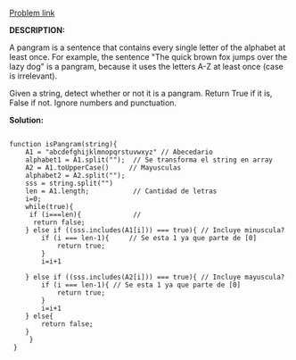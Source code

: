 <a href="https://www.codewars.com/kata/545cedaa9943f7fe7b000048"> Problem link </a>

**DESCRIPTION:**

A pangram is a sentence that contains every single letter of the alphabet at least once. For example, the sentence "The quick brown fox jumps over the lazy dog" is a pangram, because it uses the letters A-Z at least once (case is irrelevant).

Given a string, detect whether or not it is a pangram. Return True if it is, False if not. Ignore numbers and punctuation.

**Solution:**

```

function isPangram(string){
    A1 = "abcdefghijklmnopqrstuvwxyz" // Abecedario
    alphabet1 = A1.split("");  // Se transforma el string en array
    A2 = A1.toUpperCase()     // Mayusculas
    alphabet2 = A2.split("");
    sss = string.split("")
    len = A1.length;           // Cantidad de letras
    i=0;
    while(true){
     if (i===len){             //
      return false;
    } else if ((sss.includes(A1[i])) === true){ // Incluye minuscula?
        if (i === len-1){     // Se esta 1 ya que parte de [0]
            return true;
        }
        i=i+1
    
    } else if ((sss.includes(A2[i])) === true){ // Incluye mayuscula?
        if (i === len-1){ // Se esta 1 ya que parte de [0]
            return true;
        }
        i=i+1
    } else{
        return false;
    }
     }
 }

```
